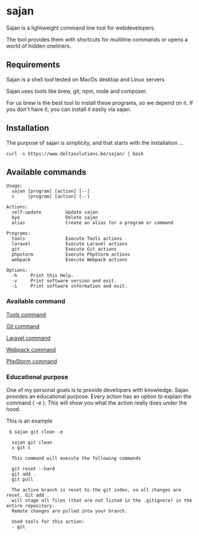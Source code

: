 # sajan

Sajan is a lightweight command line tool for webdevelopers.  

The tool provides them with shortcuts for multiline commands or opens a world of hidden oneliners.

## Requirements

Sajan is a shell tool tested on MacOs desktop and Linux servers

Sajan uses tools like brew, git, npm, node and composer. 

For us brew is the best tool to install these programs, so we depend on it. If you don't have it, you can install it easily via sajan.

## Installation

The purpose of sajan is simplicity, and that starts with the installation ... 

````shell
curl -s https://www.deltasolutions.be/sajan/ | bash
````

## Available commands

````text
Usage:
  sajan [program] [action] [--]
  s     [program] [action] [--]

Actions:
  self-update         Update sajan
  bye                 Delete sajan
  alias               Create an alias for a program or command

Programs:
  tools               Execute Tools actions
  laravel             Execute Laravel actions
  git                 Execute Git actions
  phpstorm            Execute PhpStorm actions
  webpack             Execute Webpack actions

Options:
  -h     Print this Help.
  -v     Print software version and exit.
  -i     Print software information and exit.

````


### Available command 

[Tools command](docs/tools.md)

[Git command](docs/git.md)

[Laravel command](docs/laravel.md)

[Webpack command](docs/webpack.md)

[PhpStorm command](docs/phpstorm.md)

### Educational purpose

One of my personal goals is to provide developers with knowledge. Sajan provides an educational purpose. Every action has an option to explain the command ( -e ).
This will show you what the action really does under the hood.

This is an example

````shell
 $ sajan git clean -e
````

````text
  sajan git clean
  s git c

  This command will execute the following commands

  git reset --hard
  git add .
  git pull

  The active branch is reset to the git index, so all changes are reset. Git add .
  will stage all files (that are not listed in the .gitignore) in the entire repository.
  Remote changes are pulled into your branch.

  Used tools for this action:
  - git
````
